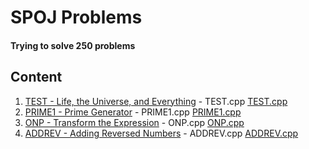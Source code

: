 # SPOJ Problems
#### Trying to solve 250 problems

## Content
1. [TEST - Life, the Universe, and Everything](https://www.spoj.com/problems/TEST/) - TEST.cpp [TEST.cpp](file)
2. [PRIME1 - Prime Generator](https://www.spoj.com/problems/PRIME1/) - PRIME1.cpp [PRIME1.cpp](file)
3. [ONP - Transform the Expression](https://www.spoj.com/problems/ONP/) - ONP.cpp [ONP.cpp](file)
4. [ADDREV - Adding Reversed Numbers](https://www.spoj.com/problems/ADDREV/) - ADDREV.cpp [ADDREV.cpp](file)
